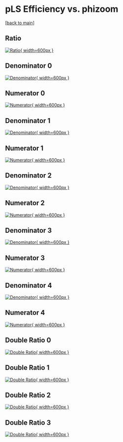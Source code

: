 # pLS Efficiency vs. phizoom

[[back to main](./)]



## Ratio

[![Ratio](../mtv/var/pLS_base_13_0_eff_phizoom.png){ width=600px }](../mtv/var/pLS_base_13_0_eff_phizoom.pdf)

## Denominator 0

[![Denominator](../mtv/den/pLS_base_13_0_eff_phizoom_den0.png){ width=600px }](../mtv/den/pLS_base_13_0_eff_phizoom_den0.pdf)

## Numerator 0

[![Numerator](../mtv/num/pLS_base_13_0_eff_phizoom_num0.png){ width=600px }](../mtv/num/pLS_base_13_0_eff_phizoom_num0.pdf)

## Denominator 1

[![Denominator](../mtv/den/pLS_base_13_0_eff_phizoom_den1.png){ width=600px }](../mtv/den/pLS_base_13_0_eff_phizoom_den1.pdf)

## Numerator 1

[![Numerator](../mtv/num/pLS_base_13_0_eff_phizoom_num1.png){ width=600px }](../mtv/num/pLS_base_13_0_eff_phizoom_num1.pdf)

## Denominator 2

[![Denominator](../mtv/den/pLS_base_13_0_eff_phizoom_den2.png){ width=600px }](../mtv/den/pLS_base_13_0_eff_phizoom_den2.pdf)

## Numerator 2

[![Numerator](../mtv/num/pLS_base_13_0_eff_phizoom_num2.png){ width=600px }](../mtv/num/pLS_base_13_0_eff_phizoom_num2.pdf)

## Denominator 3

[![Denominator](../mtv/den/pLS_base_13_0_eff_phizoom_den3.png){ width=600px }](../mtv/den/pLS_base_13_0_eff_phizoom_den3.pdf)

## Numerator 3

[![Numerator](../mtv/num/pLS_base_13_0_eff_phizoom_num3.png){ width=600px }](../mtv/num/pLS_base_13_0_eff_phizoom_num3.pdf)

## Denominator 4

[![Denominator](../mtv/den/pLS_base_13_0_eff_phizoom_den4.png){ width=600px }](../mtv/den/pLS_base_13_0_eff_phizoom_den4.pdf)

## Numerator 4

[![Numerator](../mtv/num/pLS_base_13_0_eff_phizoom_num4.png){ width=600px }](../mtv/num/pLS_base_13_0_eff_phizoom_num4.pdf)

## Double Ratio 0

[![Double Ratio](../mtv/ratio/pLS_base_13_0_eff_phizoom_ratio0.png){ width=600px }](../mtv/ratio/pLS_base_13_0_eff_phizoom_ratio0.pdf)

## Double Ratio 1

[![Double Ratio](../mtv/ratio/pLS_base_13_0_eff_phizoom_ratio1.png){ width=600px }](../mtv/ratio/pLS_base_13_0_eff_phizoom_ratio1.pdf)

## Double Ratio 2

[![Double Ratio](../mtv/ratio/pLS_base_13_0_eff_phizoom_ratio2.png){ width=600px }](../mtv/ratio/pLS_base_13_0_eff_phizoom_ratio2.pdf)

## Double Ratio 3

[![Double Ratio](../mtv/ratio/pLS_base_13_0_eff_phizoom_ratio3.png){ width=600px }](../mtv/ratio/pLS_base_13_0_eff_phizoom_ratio3.pdf)

